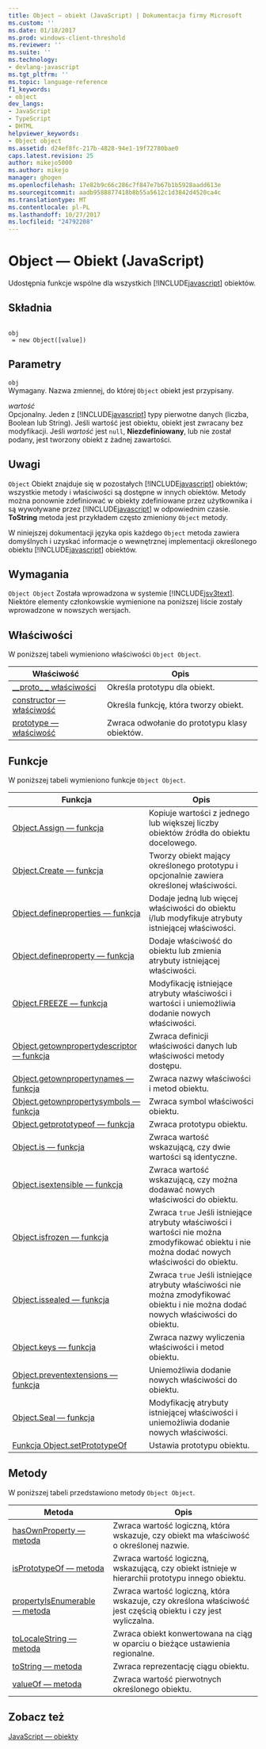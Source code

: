 ```yaml
---
title: Object — obiekt (JavaScript) | Dokumentacja firmy Microsoft
ms.custom: ''
ms.date: 01/18/2017
ms.prod: windows-client-threshold
ms.reviewer: ''
ms.suite: ''
ms.technology:
- devlang-javascript
ms.tgt_pltfrm: ''
ms.topic: language-reference
f1_keywords:
- object
dev_langs:
- JavaScript
- TypeScript
- DHTML
helpviewer_keywords:
- Object object
ms.assetid: d24ef8fc-217b-4828-94e1-19f72780bae0
caps.latest.revision: 25
author: mikejo5000
ms.author: mikejo
manager: ghogen
ms.openlocfilehash: 17e82b9c66c286c7f847e7b67b1b5928aadd613e
ms.sourcegitcommit: aadb9588877418b8b55a5612c1d3842d4520ca4c
ms.translationtype: MT
ms.contentlocale: pl-PL
ms.lasthandoff: 10/27/2017
ms.locfileid: "24792208"
---
```

# <a name="object-object-javascript"></a>Object — Obiekt (JavaScript)
Udostępnia funkcje wspólne dla wszystkich [!INCLUDE[javascript](../../javascript/includes/javascript-md.md)] obiektów.  
  
## <a name="syntax"></a>Składnia  
  
```  
  
obj  
 = new Object([value])   
```  
  
## <a name="parameters"></a>Parametry  
 `obj`  
 Wymagany. Nazwa zmiennej, do której `Object` obiekt jest przypisany.  
  
 *wartość*  
 Opcjonalny. Jeden z [!INCLUDE[javascript](../../javascript/includes/javascript-md.md)] typy pierwotne danych (liczba, Boolean lub String). Jeśli wartość jest obiektu, obiekt jest zwracany bez modyfikacji. Jeśli *wartość* jest `null`, **Niezdefiniowany**, lub nie został podany, jest tworzony obiekt z żadnej zawartości.  
  
## <a name="remarks"></a>Uwagi  
 `Object` Obiekt znajduje się w pozostałych [!INCLUDE[javascript](../../javascript/includes/javascript-md.md)] obiektów; wszystkie metody i właściwości są dostępne w innych obiektów. Metody można ponownie zdefiniować w obiekty zdefiniowane przez użytkownika i są wywoływane przez [!INCLUDE[javascript](../../javascript/includes/javascript-md.md)] w odpowiednim czasie. **ToString** metoda jest przykładem często zmieniony `Object` metody.  
  
 W niniejszej dokumentacji języka opis każdego `Object` metoda zawiera domyślnych i uzyskać informacje o wewnętrznej implementacji określonego obiektu [!INCLUDE[javascript](../../javascript/includes/javascript-md.md)] obiektów.  
  
## <a name="requirements"></a>Wymagania  
 `Object Object` Została wprowadzona w systemie [!INCLUDE[jsv3text](../../javascript/reference/includes/jsv3text-md.md)]. Niektóre elementy członkowskie wymienione na poniższej liście zostały wprowadzone w nowszych wersjach.  
  
## <a name="properties"></a>Właściwości  
 W poniższej tabeli wymieniono właściwości `Object Object`.  
  
|Właściwość|Opis|  
|--------------|-----------------|  
|[__proto\_ \_ właściwości](../../javascript/reference/proto-property-object-javascript.md)|Określa prototypu dla obiekt.|  
|[constructor — właściwość](../../javascript/reference/constructor-property-object-javascript.md)|Określa funkcję, która tworzy obiekt.|  
|[prototype — właściwość](../../javascript/reference/prototype-property-object-javascript.md)|Zwraca odwołanie do prototypu klasy obiektów.|  
  
## <a name="functions"></a>Funkcje  
 W poniższej tabeli wymieniono funkcje `Object Object`.  
  
|Funkcja|Opis|  
|--------------|-----------------|  
|[Object.Assign — funkcja](../../javascript/reference/object-assign-function-object-javascript.md)|Kopiuje wartości z jednego lub większej liczby obiektów źródła do obiektu docelowego.|  
|[Object.Create — funkcja](../../javascript/reference/object-create-function-javascript.md)|Tworzy obiekt mający określonego prototypu i opcjonalnie zawiera określonej właściwości.|  
|[Object.defineproperties — funkcja](../../javascript/reference/object-defineproperties-function-javascript.md)|Dodaje jedną lub więcej właściwości do obiektu i/lub modyfikuje atrybuty istniejącej właściwości.|  
|[Object.defineproperty — funkcja](../../javascript/reference/object-defineproperty-function-javascript.md)|Dodaje właściwość do obiektu lub zmienia atrybuty istniejącej właściwości.|  
|[Object.FREEZE — funkcja](../../javascript/reference/object-freeze-function-javascript.md)|Modyfikację istniejące atrybuty właściwości i wartości i uniemożliwia dodanie nowych właściwości.|  
|[Object.getownpropertydescriptor — funkcja](../../javascript/reference/object-getownpropertydescriptor-function-javascript.md)|Zwraca definicji właściwości danych lub właściwości metody dostępu.|  
|[Object.getownpropertynames — funkcja](../../javascript/reference/object-getownpropertynames-function-javascript.md)|Zwraca nazwy właściwości i metod obiektu.|  
|[Object.getownpropertysymbols — funkcja](../../javascript/reference/object-getownpropertysymbols-function-javascript.md)|Zwraca symbol właściwości obiektu.|  
|[Object.getprototypeof — funkcja](../../javascript/reference/object-getprototypeof-function-javascript.md)|Zwraca prototypu obiektu.|  
|[Object.is — funkcja](../../javascript/reference/object-is-function-javascript.md)|Zwraca wartość wskazującą, czy dwie wartości są identyczne.|  
|[Object.isextensible — funkcja](../../javascript/reference/object-isextensible-function-javascript.md)|Zwraca wartość wskazującą, czy można dodawać nowych właściwości do obiektu.|  
|[Object.isfrozen — funkcja](../../javascript/reference/object-isfrozen-function-javascript.md)|Zwraca `true` Jeśli istniejące atrybuty właściwości i wartości nie można zmodyfikować obiektu i nie można dodać nowych właściwości do obiektu.|  
|[Object.issealed — funkcja](../../javascript/reference/object-issealed-function-javascript.md)|Zwraca `true` Jeśli istniejące atrybuty właściwości nie można zmodyfikować obiektu i nie można dodać nowych właściwości do obiektu.|  
|[Object.keys — funkcja](../../javascript/reference/object-keys-function-javascript.md)|Zwraca nazwy wyliczenia właściwości i metod obiektu.|  
|[Object.preventextensions — funkcja](../../javascript/reference/object-preventextensions-function-javascript.md)|Uniemożliwia dodanie nowych właściwości do obiektu.|  
|[Object.Seal — funkcja](../../javascript/reference/object-seal-function-javascript.md)|Modyfikację atrybuty istniejącej właściwości i uniemożliwia dodanie nowych właściwości.|  
|[Funkcja Object.setPrototypeOf](../../javascript/reference/object-setprototypeof-function-javascript.md)|Ustawia prototypu obiektu.|  
  
## <a name="methods"></a>Metody  
 W poniższej tabeli przedstawiono metody `Object Object`.  
  
|Metoda|Opis|  
|------------|-----------------|  
|[hasOwnProperty — metoda](../../javascript/reference/hasownproperty-method-object-javascript.md)|Zwraca wartość logiczną, która wskazuje, czy obiekt ma właściwość o określonej nazwie.|  
|[isPrototypeOf — metoda](../../javascript/reference/isprototypeof-method-object-javascript.md)|Zwraca wartość logiczną, wskazującą, czy obiekt istnieje w hierarchii prototypu innego obiektu.|  
|[propertyIsEnumerable — metoda](../../javascript/reference/propertyisenumerable-method-object-javascript.md)|Zwraca wartość logiczną, która wskazuje, czy określona właściwość jest częścią obiektu i czy jest wyliczalna.|  
|[toLocaleString — metoda](../../javascript/reference/tolocalestring-method-object-javascript.md)|Zwraca obiekt konwertowana na ciąg w oparciu o bieżące ustawienia regionalne.|  
|[toString — metoda](../../javascript/reference/tostring-method-object-javascript.md)|Zwraca reprezentację ciągu obiektu.|  
|[valueOf — metoda](../../javascript/reference/valueof-method-object-javascript.md)|Zwraca wartość pierwotnych określonego obiektu.|  
  
## <a name="see-also"></a>Zobacz też  
 [JavaScript — obiekty](../../javascript/reference/javascript-objects.md)